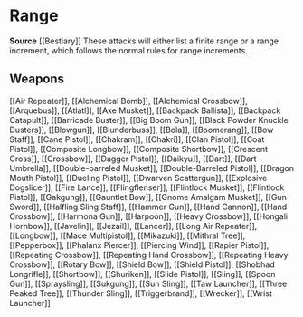 ﻿---
id: '248'
name: Range
rarity: Common
source: '[[DATABASE/source/Bestiary|Bestiary]]'
trait:
- Range
type: Trait

---
# Range

**Source** [[Bestiary]]
These attacks will either list a finite range or a range increment, which follows the normal rules for range increments.

## Weapons

[[Air Repeater]], [[Alchemical Bomb]], [[Alchemical Crossbow]], [[Arquebus]], [[Atlatl]], [[Axe Musket]], [[Backpack Ballista]], [[Backpack Catapult]], [[Barricade Buster]], [[Big Boom Gun]], [[Black Powder Knuckle Dusters]], [[Blowgun]], [[Blunderbuss]], [[Bola]], [[Boomerang]], [[Bow Staff]], [[Cane Pistol]], [[Chakram]], [[Chakri]], [[Clan Pistol]], [[Coat Pistol]], [[Composite Longbow]], [[Composite Shortbow]], [[Crescent Cross]], [[Crossbow]], [[Dagger Pistol]], [[Daikyu]], [[Dart]], [[Dart Umbrella]], [[Double-barreled Musket]], [[Double-Barreled Pistol]], [[Dragon Mouth Pistol]], [[Dueling Pistol]], [[Dwarven Scattergun]], [[Explosive Dogslicer]], [[Fire Lance]], [[Flingflenser]], [[Flintlock Musket]], [[Flintlock Pistol]], [[Gakgung]], [[Gauntlet Bow]], [[Gnome Amalgam Musket]], [[Gun Sword]], [[Halfling Sling Staff]], [[Hammer Gun]], [[Hand Cannon]], [[Hand Crossbow]], [[Harmona Gun]], [[Harpoon]], [[Heavy Crossbow]], [[Hongali Hornbow]], [[Javelin]], [[Jezail]], [[Lancer]], [[Long Air Repeater]], [[Longbow]], [[Mace Multipistol]], [[Mikazuki]], [[Mithral Tree]], [[Pepperbox]], [[Phalanx Piercer]], [[Piercing Wind]], [[Rapier Pistol]], [[Repeating Crossbow]], [[Repeating Hand Crossbow]], [[Repeating Heavy Crossbow]], [[Rotary Bow]], [[Shield Bow]], [[Shield Pistol]], [[Shobhad Longrifle]], [[Shortbow]], [[Shuriken]], [[Slide Pistol]], [[Sling]], [[Spoon Gun]], [[Spraysling]], [[Sukgung]], [[Sun Sling]], [[Taw Launcher]], [[Three Peaked Tree]], [[Thunder Sling]], [[Triggerbrand]], [[Wrecker]], [[Wrist Launcher]]